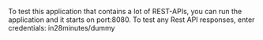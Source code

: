 To test this application that contains a lot of REST-APIs, you can run the application and it starts on port:8080. To test any Rest API responses, enter credentials: in28minutes/dummy
